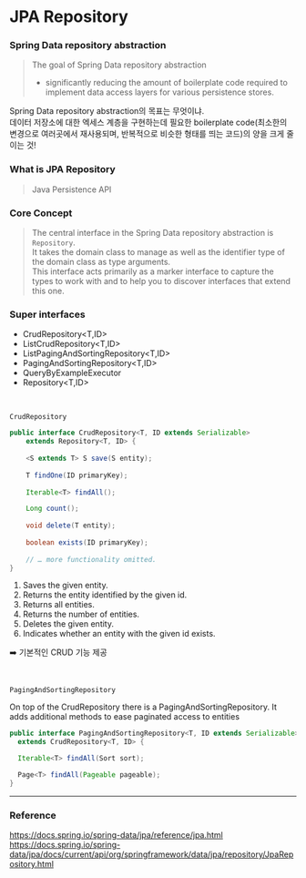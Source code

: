 # JPA Repository

### Spring Data repository abstraction
> The goal of Spring Data repository abstraction
> - significantly reducing the amount of boilerplate code required to implement data access layers for various persistence stores.

Spring Data repository abstraction의 목표는 무엇이냐. <br>
데이터 저장소에 대한 엑세스 계층을 구현하는데 필요한 boilerplate code(최소한의 변경으로 여러곳에서 재사용되며, 반복적으로 비슷한 형태를 띄는 코드)의 양을 크게 줄이는 것!


### What is JPA Repository
> Java Persistence API


### Core Concept
> The central interface in the Spring Data repository abstraction is `Repository`. <br>
> It takes the domain class to manage as well as the identifier type of the domain class as type arguments.<br> 
> This interface acts primarily as a marker interface to capture the types to work with and to help you to discover interfaces that extend this one.





### Super interfaces
- CrudRepository<T,ID>
- ListCrudRepository<T,ID>
- ListPagingAndSortingRepository<T,ID>
- PagingAndSortingRepository<T,ID>
- QueryByExampleExecutor<T>
- Repository<T,ID>

<br>

`CrudRepository`

```java
public interface CrudRepository<T, ID extends Serializable>
    extends Repository<T, ID> {
                                                                                                                       (1)
    <S extends T> S save(S entity);
                                                                                                                       (2)
    T findOne(ID primaryKey);
                                                                                                                       (3)
    Iterable<T> findAll();

    Long count();
                                                                                                                       (4)
    void delete(T entity);
                                                                                                                       (5)
    boolean exists(ID primaryKey);
                                                                                                                       (6)
    // … more functionality omitted.
}
```
1. Saves the given entity.
2. Returns the entity identified by the given id.
3. Returns all entities.
4. Returns the number of entities.
5. Deletes the given entity.
6. Indicates whether an entity with the given id exists.

➡️  기본적인 CRUD 기능 제공

<br>

`PagingAndSortingRepository`

On top of the CrudRepository there is a PagingAndSortingRepository.
It adds additional methods to ease paginated access to entities

```java
public interface PagingAndSortingRepository<T, ID extends Serializable> 
  extends CrudRepository<T, ID> {

  Iterable<T> findAll(Sort sort);

  Page<T> findAll(Pageable pageable);
}
```

---

### Reference
https://docs.spring.io/spring-data/jpa/reference/jpa.html
https://docs.spring.io/spring-data/jpa/docs/current/api/org/springframework/data/jpa/repository/JpaRepository.html